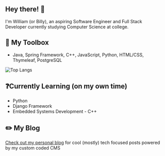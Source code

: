 ## Hey there! 👋
I'm William (or Billy), an aspiring Software Engineer and Full Stack Developer currently studying Computer Science at college.

## :toolbox: My Toolbox
* Java, Spring Framework, C++, JavaScript, Python, HTML/CSS, Thymeleaf, PostgreSQL
  
![Top Langs](https://github-readme-stats.vercel.app/api/top-langs/?username=WilliamStanton&layout=compact&bg_color=161716&hide_border=true&text_color=EFEFEF)

## ❓Currently Learning (on my own time)
* Python
* Django Framework
* Embedded Systems Development - C++

## ✏️ My Blog
[Check out my personal blog](https://billystanton.com) for cool (mostly) tech focused posts powered by my custom coded CMS
